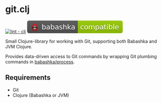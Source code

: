 # git.clj

[![lint - clj](https://github.com/joakimen/git.clj/actions/workflows/lint.yml/badge.svg)](https://github.com/joakimen/git.clj/actions/workflows/lint.yml) [![bb compatible](https://raw.githubusercontent.com/babashka/babashka/master/logo/badge.svg)](https://babashka.org)

Small Clojure-library for working with Git, supporting both Babashka and JVM Clojure.

Provides data-driven access to Git commands by wrapping Git plumbing commands in [babashka/process](https://github.com/babashka/process).

## Requirements

- Git
- Clojure (Babashka or JVM)
